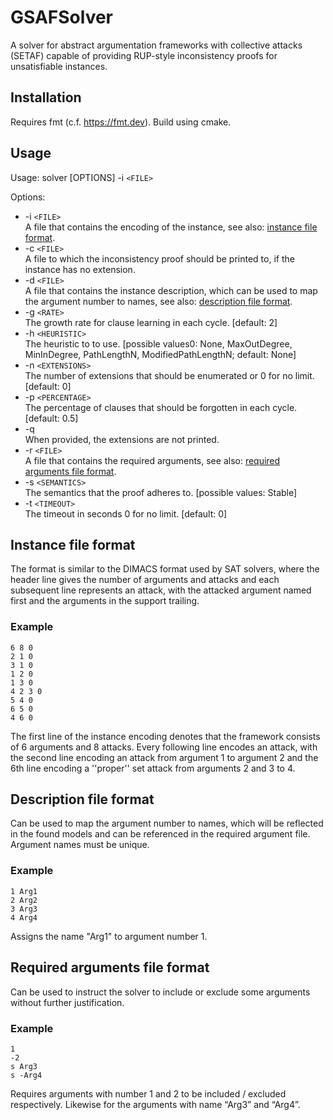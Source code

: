 # GSAFSolver

A solver for abstract argumentation frameworks with collective attacks (SETAF) capable of providing RUP-style inconsistency proofs for unsatisfiable instances.

## Installation

Requires fmt (c.f. https://fmt.dev). Build using cmake.

## Usage 

Usage: solver [OPTIONS] -i `<FILE>`

Options:
  * -i `<FILE>`\
     A file that contains the encoding of the instance, see also: [instance file format](#instance-file-format).
  * -c `<FILE>`\
     A file to which the inconsistency proof should be printed to, if the instance has no extension.
  * -d `<FILE>`\
     A file that contains the instance description, which can be used to map the argument number to names, see also: [description file format](#description-file-format).
  * -g `<RATE>`\
     The growth rate for clause learning in each cycle. [default: 2]              
  * -h `<HEURISTIC>`\
     The heuristic to to use. [possible values0: None, MaxOutDegree, MinInDegree, PathLengthN, ModifiedPathLengthN; default: None]
  * -n `<EXTENSIONS>`\
     The number of extensions that should be enumerated or 0 for no limit. [default: 0]          
  * -p `<PERCENTAGE>`\
     The percentage of clauses that should be forgotten in each cycle. [default: 0.5]       
  * -q\
     When provided, the extensions are not printed.
  * -r `<FILE>`\
     A file that contains the required arguments, see also: [required arguments file format](#required-arguments-file-format).         
  * -s `<SEMANTICS>`\
     The semantics that the proof adheres to. [possible values: Stable]     
  * -t `<TIMEOUT>`\
     The timeout in seconds 0 for no limit. [default: 0]

## Instance file format

The format is similar to the DIMACS format used by SAT solvers, where the header line gives the number of arguments and attacks and each subsequent line represents an attack, with the attacked argument named first and the arguments in the support trailing.

### Example
```
6 8 0
2 1 0
3 1 0
1 2 0
1 3 0
4 2 3 0
5 4 0
6 5 0
4 6 0
```
The first line of the instance encoding denotes that the framework consists of 6 arguments and 8 attacks. Every following line encodes an attack, with the second line encoding an attack from argument 1 to argument 2 and the 6th line encoding a ''proper'' set attack from arguments 2 and 3 to 4. 

## Description file format

Can be used to map the argument number to names, which will be reflected in the found models and can be referenced in the required argument file. Argument names must be unique.

### Example
```
1 Arg1
2 Arg2
3 Arg3
4 Arg4
```
Assigns the name "Arg1" to argument number 1.

## Required arguments file format

Can be used to instruct the solver to include or exclude some arguments without further justification. 

### Example

```
1
-2
s Arg3
s -Arg4
```
Requires arguments with number 1 and 2 to be included / excluded respectively. Likewise for the arguments with name “Arg3” and “Arg4”.

